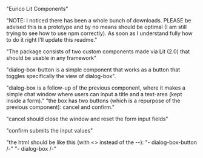 "Eurico Lit Components" 

"NOTE: I noticed there has been a whole bunch of downloads. PLEASE be advised this is a prototype and by no means should be optimal (I am still trying to see how to use npm correctly). As soon as I understand fully how to do it right I'll update this readme."

"The package consists of two custom components made via Lit (2.0) that should be usable in any framework"

"dialog-box-button is a simple component that works as a button that toggles specifically the view of dialog-box".

"dialog-box is a follow-up of the previous component, where it makes a simple chat window where users can input a title and a text-area (kept inside a form)."
"the box has two buttons (which is a repurpose of the previous component): cancel and confirm."

"cancel should close the window and reset the form input fields"

"confirm submits the input values"

"the html should be like this (with <> instead of the --):
"- dialog-box-button /-"
"- dialog-box /-"